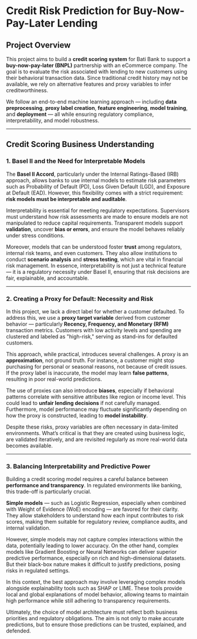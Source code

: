 # Credit Risk Prediction for Buy-Now-Pay-Later Lending

## Project Overview

This project aims to build a **credit scoring system** for Bati Bank to support a **buy-now-pay-later (BNPL)** partnership with an eCommerce company. The goal is to evaluate the risk associated with lending to new customers using their behavioral transaction data. Since traditional credit history may not be available, we rely on alternative features and proxy variables to infer creditworthiness.

We follow an end-to-end machine learning approach — including **data preprocessing**, **proxy label creation**, **feature engineering**, **model training**, and **deployment** — all while ensuring regulatory compliance, interpretability, and model robustness.

---

## Credit Scoring Business Understanding

### 1. Basel II and the Need for Interpretable Models

The **Basel II Accord**, particularly under the Internal Ratings-Based (IRB) approach, allows banks to use internal models to estimate risk parameters such as Probability of Default (PD), Loss Given Default (LGD), and Exposure at Default (EAD). However, this flexibility comes with a strict requirement: **risk models must be interpretable and auditable**.

Interpretability is essential for meeting regulatory expectations. Supervisors must understand how risk assessments are made to ensure models are not manipulated to reduce capital requirements. Transparent models support **validation**, uncover **bias or errors**, and ensure the model behaves reliably under stress conditions.

Moreover, models that can be understood foster **trust** among regulators, internal risk teams, and even customers. They also allow institutions to conduct **scenario analysis** and **stress testing**, which are vital in financial risk management. In essence, interpretability is not just a technical feature — it is a regulatory necessity under Basel II, ensuring that risk decisions are fair, explainable, and accountable.

---

### 2. Creating a Proxy for Default: Necessity and Risk

In this project, we lack a direct label for whether a customer defaulted. To address this, we use a **proxy target variable** derived from customer behavior — particularly **Recency, Frequency, and Monetary (RFM)** transaction metrics. Customers with low activity levels and spending are clustered and labeled as "high-risk," serving as stand-ins for defaulted customers.

This approach, while practical, introduces several challenges. A proxy is an **approximation**, not ground truth. For instance, a customer might stop purchasing for personal or seasonal reasons, not because of credit issues. If the proxy label is inaccurate, the model may learn **false patterns**, resulting in poor real-world predictions.

The use of proxies can also introduce **biases**, especially if behavioral patterns correlate with sensitive attributes like region or income level. This could lead to **unfair lending decisions** if not carefully managed. Furthermore, model performance may fluctuate significantly depending on how the proxy is constructed, leading to **model instability**.

Despite these risks, proxy variables are often necessary in data-limited environments. What’s critical is that they are created using business logic, are validated iteratively, and are revisited regularly as more real-world data becomes available.

---

### 3. Balancing Interpretability and Predictive Power

Building a credit scoring model requires a careful balance between **performance and transparency**. In regulated environments like banking, this trade-off is particularly crucial.

**Simple models** — such as Logistic Regression, especially when combined with Weight of Evidence (WoE) encoding — are favored for their clarity. They allow stakeholders to understand how each input contributes to risk scores, making them suitable for regulatory review, compliance audits, and internal validation.

However, simple models may not capture complex interactions within the data, potentially leading to lower accuracy. On the other hand, complex models like Gradient Boosting or Neural Networks can deliver superior predictive performance, especially on rich and high-dimensional datasets. But their black-box nature makes it difficult to justify predictions, posing risks in regulated settings.

In this context, the best approach may involve leveraging complex models alongside explainability tools such as SHAP or LIME. These tools provide local and global explanations of model behavior, allowing teams to maintain high performance while still adhering to transparency requirements.

Ultimately, the choice of model architecture must reflect both business priorities and regulatory obligations. The aim is not only to make accurate predictions, but to ensure those predictions can be trusted, explained, and defended.

